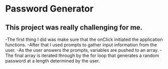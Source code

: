 # Password Generator 
## This project was really challenging for me.

-The first thing I did was make sure that the onClick initiated the application functions.
-After that I used prompts to gather input information from the user.
-As the user answers the prompts, variables are pushed to an array. 
-The final array is iterated through by the for loop that generates a random password at a length determined by the user.